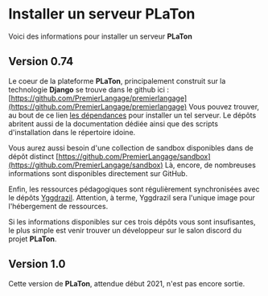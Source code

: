 # Installer un serveur PLaTon

Voici des informations pour installer un serveur **PLaTon**

## Version 0.74

Le coeur de la plateforme **PLaTon**, principalement construit sur la technologie **Django** se trouve
dans le github ici : [https://github.com/PremierLangage/premierlangage](https://github.com/PremierLangage/premierlangage)
Vous pouvez trouver, au bout de ce lien 
[les dépendances](https://github.com/PremierLangage/premierlangage/blob/master/requirements.txt)
pour installer un tel serveur. Le dépôts abritent aussi de la documentation dédiée ainsi que des scripts
d'installation dans le répertoire idoine.

Vous aurez aussi besoin d'une collection de sandbox disponibles dans de dépôt distinct 
[https://github.com/PremierLangage/sandbox](https://github.com/PremierLangage/sandbox)
Là, encore, de nombreuses informations sont disponibles directement sur GitHub.

Enfin, les ressources pédagogiques sont régulièrement synchronisées avec le dépôts 
[Yggdrazil](https://github.com/PremierLangage/Yggdrasil). Attention, à terme,
Yggdrazil sera l'unique image pour l'hébergement de ressources.

Si les informations disponibles sur ces trois dépôts vous sont insufisantes, le
plus simple est venir trouver un développeur sur le salon discord du projet
**PLaTon**.

## Version 1.0

Cette version de **PLaTon**, attendue début 2021, n'est pas encore sortie.
